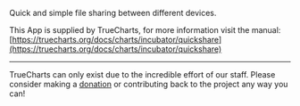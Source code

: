 Quick and simple file sharing between different devices.

This App is supplied by TrueCharts, for more information visit the manual: [https://truecharts.org/docs/charts/incubator/quickshare](https://truecharts.org/docs/charts/incubator/quickshare)

---

TrueCharts can only exist due to the incredible effort of our staff.
Please consider making a [donation](https://truecharts.org/docs/about/sponsor) or contributing back to the project any way you can!
